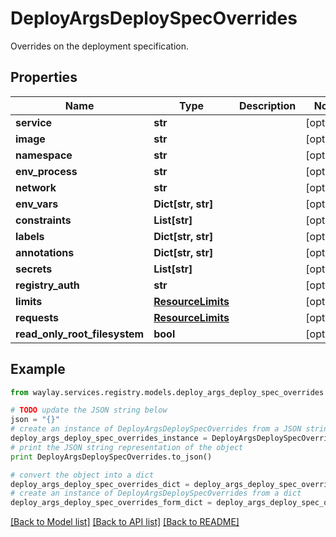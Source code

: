 # DeployArgsDeploySpecOverrides

Overrides on the deployment specification.

## Properties

Name | Type | Description | Notes
------------ | ------------- | ------------- | -------------
**service** | **str** |  | [optional] 
**image** | **str** |  | [optional] 
**namespace** | **str** |  | [optional] 
**env_process** | **str** |  | [optional] 
**network** | **str** |  | [optional] 
**env_vars** | **Dict[str, str]** |  | [optional] 
**constraints** | **List[str]** |  | [optional] 
**labels** | **Dict[str, str]** |  | [optional] 
**annotations** | **Dict[str, str]** |  | [optional] 
**secrets** | **List[str]** |  | [optional] 
**registry_auth** | **str** |  | [optional] 
**limits** | [**ResourceLimits**](ResourceLimits.md) |  | [optional] 
**requests** | [**ResourceLimits**](ResourceLimits.md) |  | [optional] 
**read_only_root_filesystem** | **bool** |  | [optional] 

## Example

```python
from waylay.services.registry.models.deploy_args_deploy_spec_overrides import DeployArgsDeploySpecOverrides

# TODO update the JSON string below
json = "{}"
# create an instance of DeployArgsDeploySpecOverrides from a JSON string
deploy_args_deploy_spec_overrides_instance = DeployArgsDeploySpecOverrides.from_json(json)
# print the JSON string representation of the object
print DeployArgsDeploySpecOverrides.to_json()

# convert the object into a dict
deploy_args_deploy_spec_overrides_dict = deploy_args_deploy_spec_overrides_instance.to_dict()
# create an instance of DeployArgsDeploySpecOverrides from a dict
deploy_args_deploy_spec_overrides_form_dict = deploy_args_deploy_spec_overrides.from_dict(deploy_args_deploy_spec_overrides_dict)
```
[[Back to Model list]](../README.md#documentation-for-models) [[Back to API list]](../README.md#documentation-for-api-endpoints) [[Back to README]](../README.md)


